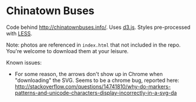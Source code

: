 Chinatown Buses
=====

Code behind http://chinatownbuses.info/.  Uses [d3.js](http://d3js.org/).  Styles pre-processed with [LESS](http://lesscss.org/).  

Note: photos are referenced in `index.html` that not included in the repo.  You're welcome to download them at your leisure.

Known issues:
* For some reason, the arrows don't show up in Chrome when "downloading" the SVG.  Seems to be a chrome bug, reported here: http://stackoverflow.com/questions/14741810/why-do-markers-patterns-and-unicode-characters-display-incorrectly-in-a-svg-da
